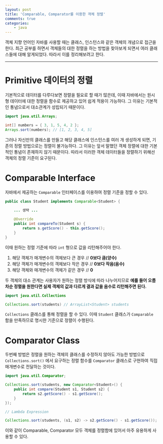 ```yaml
---
layout: post
title: 'Comparable, Comparator를 이용한 객체 정렬'
comments: true
categories:
    - java
---
```

객체 지향 언어인 자바를 사용할 때는 클래스, 인스턴스와 같은 객체의 개념으로 접근을 한다. 최근 공부를 하면서 객체들의 대한 정렬을 하는 방법을 찾아보게 되면서 여러 클래스들에 대해 알게되었다. 따라서 이를 정리해보려고 한다.
- - -
	
# Primitive 데이터의 정렬
기본적으로 데이터를 다루다보면 정렬을 필요로 할 때가 많은데, 이때 자바에서는 원시형 데이터에 대한 정렬을 함수로 제공하고 있어 쉽게 적용이 가능하다. 그 이유는 기본적인 통념으로서 대소관계가 성립되기 때문이다.

```java
import java.util.Arrays;

int[] numbers = { 3, 1, 5, 4, 2 };
Arrays.sort(numbers); // [1, 2, 3, 4, 5]
```

그러나 자신만의 클래스를 만들고 해당 클래스에 인스턴스를 여러 개 생성하게 되면, 기존의 정렬 방법으로는 정렬이 불가능하다. 그 이유는 앞서 말했던 객체 정렬에 대한 기본적인 통념이 존재하지 않기 때문이다. 따라서 이러한 객체 데이터들을 정렬하기 위해선 객체의 정렬 기준이 요구된다.

# Comparable Interface

자바에서 제공하는 `Comparable` 인터페이스를 이용하여 정렬 기준을 정할 수 있다.

```java
public class Student implements Comparable<Student> {
    
    ... 생략 ...

    @Override
    public int compareTo(Student s) {
        return s.getScore() - this.getScore();
    }    
}
```

이때 원하는 정렬 기준에 따라 `int` 형으로 값을 리턴해주어야 한다.

1. 해당 객체가 매개변수의 객체보다 큰 경우 // __0보다 큼(양수)__
2. 해당 객체가 매개변수의 객체보다 작은 경우 // __0보다 작음(음수)__
3. 해당 객체와 매개변수의 객체가 같은 경우 // __0__

두 객체의 대소 관계는 사용자가 원하는 정렬 방식에 따라 나누어지므로 __예를 들어 오름차순 정렬을 원한다면 실제 객체의 값과 다르게 결과 값을 음수로 리턴해주면 된다.__
```java
import java.util.Collections

Collections.sort(students) // ArrayList<Student> students
```

`Collections` 클래스를 통해 정렬을 할 수 있다. 이때 `Student` 클래스가 `Comparable` 함을 만족하므로 명시한 기준으로 정렬이 수행된다.

# Comparator Class

두번째 방법은 정렬을 원하는 객체의 클래스를 수정하지 않아도 가능한 방법으로 `Collections.sort()` 에서 요구하는 정렬 함수를 `Comparator` 클래스로 구현하여 직접 매개변수로 전달하는 것이다.

```java
import java.util.Comparator;

Collections.sort(students, new Comparator<Student>() {
    public int compare(Student s1, Student s2) {
        return s2.getScore() - s1.getScore();
    }
});

// Lambda Expression

Collections.sort(students, (s1, s2) -> s2.getScore() - s1.getScore());
```

이와 같이 Comparable, Comparator 모두 객체를 정렬함에 있어서 아주 유용하게 사용할 수 있다.